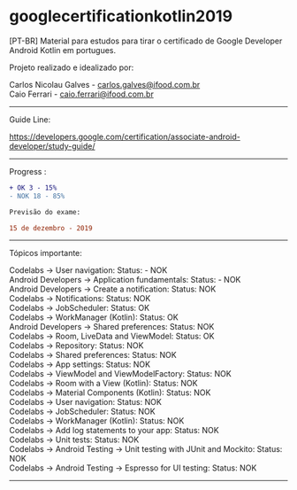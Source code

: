 # googlecertificationkotlin2019
[PT-BR] Material para estudos para tirar o certificado de Google Developer Android Kotlin em portugues.

Projeto realizado e idealizado por:

Carlos Nicolau Galves - carlos.galves@ifood.com.br<br>
Caio Ferrari - caio.ferrari@ifood.com.br

---------------------------------------------------------------------------------------------------------------------------

Guide Line:

https://developers.google.com/certification/associate-android-developer/study-guide/

---------------------------------------------------------------------------------------------------------------------------

Progress :

```diff
+ OK 3 - 15%
- NOK 18 - 85%

Previsão do exame:

15 de dezembro - 2019
```
---------------------------------------------------------------------------------------------------------------------------
Tópicos importante:

Codelabs -> User navigation: Status: - NOK\
Android Developers -> Application fundamentals: Status: - NOK\
Android Developers -> Create a notification: Status: NOK\
Codelabs -> Notifications: Status: NOK\
Codelabs -> JobScheduler: Status: OK\
Codelabs -> WorkManager (Kotlin): Status: OK\
Android Developers -> Shared preferences: Status: NOK\
Codelabs -> Room, LiveData and ViewModel: Status: OK\
Codelabs -> Repository: Status: NOK\
Codelabs -> Shared preferences: Status: NOK\
Codelabs -> App settings: Status: NOK\
Codelabs -> ViewModel and ViewModelFactory: Status: NOK\
Codelabs -> Room with a View (Kotlin): Status: NOK\
Codelabs -> Material Components (Kotlin): Status: NOK\
Codelabs -> User navigation: Status: NOK\
Codelabs -> JobScheduler: Status: NOK\
Codelabs -> WorkManager (Kotlin): Status: NOK\
Codelabs -> Add log statements to your app: Status: NOK\
Codelabs -> Unit tests: Status: NOK\
Codelabs -> Android Testing -> Unit testing with JUnit and Mockito: Status: NOK\
Codelabs -> Android Testing -> Espresso for UI testing: Status: NOK

---------------------------------------------------------------------------------------------------------------------------
